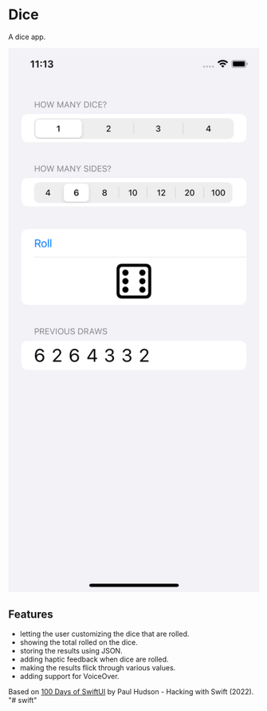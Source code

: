 # Dice

A dice app.

<p align="center">
    <img src="screenshot.png" style="width:528px;max-width:100%;">
</p>

## Features

- letting the user customizing the dice that are rolled.
- showing the total rolled on the dice.
- storing the results using JSON.
- adding haptic feedback when dice are rolled.
- making the results flick through various values.
- adding support for VoiceOver.

Based on [100 Days of SwiftUI](https://www.hackingwithswift.com/100/swiftui) by Paul Hudson - Hacking with Swift (2022).
"# swift" 
